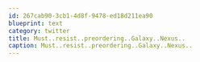 ```yaml
---
id: 267cab90-3cb1-4d8f-9478-ed18d211ea90
blueprint: text
category: twitter
title: Must..resist..preordering..Galaxy..Nexus..
caption: Must..resist..preordering..Galaxy..Nexus..
---
```


